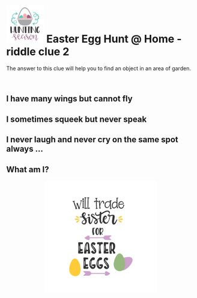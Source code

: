 # <img src=Hunting_Season.svg width=100 /> Easter Egg Hunt @ Home - riddle clue 2

The answer to this clue will help you to find an object in an area of garden.

&nbsp;

## I have many wings but cannot fly

## I sometimes squeek but never speak

## I never laugh and never cry on the same spot always ...

## What am I?

<p align="center">
    <img src=Will_trade_sister_for_easter_eggs_5862.svg width=300 />
</p>
